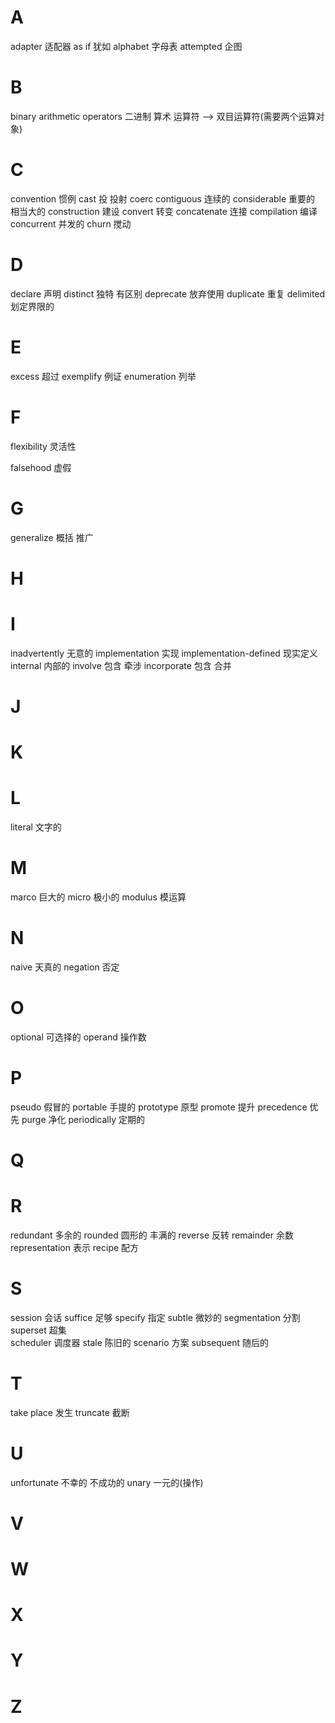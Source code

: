 # A
adapter 适配器
as if 犹如
alphabet 字母表
attempted 企图

# B
binary arithmetic operators 二进制 算术 运算符 --> 双目运算符(需要两个运算对象)

# C
convention 惯例
cast 投 投射
coerc
contiguous 连续的
considerable 重要的 相当大的
construction 建设
convert 转变
concatenate 连接
compilation 编译
concurrent 并发的
churn 搅动

# D
declare 声明
distinct 独特 有区别
deprecate 放弃使用
duplicate 重复
delimited 划定界限的 

# E
excess 超过
exemplify 例证
enumeration 列举

# F
flexibility 灵活性

falsehood 虚假

# G
generalize 概括 推广

# H

# I
inadvertently 无意的
implementation 实现
implementation-defined 现实定义
internal 内部的
involve 包含 牵涉
incorporate 包含 合并

# J

# K

# L
literal 文字的

# M
marco 巨大的
micro 极小的
modulus 模运算

# N
naive 天真的
negation 否定

# O
optional 可选择的
operand 操作数

# P
pseudo 假冒的
portable 手提的
prototype 原型
promote 提升
precedence 优先
purge 净化
periodically 定期的

# Q

# R
redundant 多余的
rounded 圆形的 丰满的
reverse 反转
remainder 余数
representation 表示
recipe 配方

# S
session 会话
suffice 足够
specify 指定
subtle 微妙的
segmentation 分割
superset 超集  
scheduler 调度器
stale 陈旧的
scenario 方案
subsequent 随后的

# T
take place 发生
truncate 截断

# U
unfortunate 不幸的 不成功的
unary 一元的(操作)

# V

# W

# X

# Y

# Z
